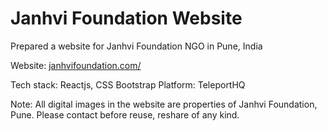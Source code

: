 # Janhvi Foundation Website
Prepared a website for Janhvi Foundation NGO in Pune, India

Website: [janhvifoundation.com/]([url](https://www.janhvifoundation.com/)https://www.janhvifoundation.com/)

Tech stack: Reactjs, CSS
Bootstrap Platform: TeleportHQ

Note: All digital images in the website are properties of Janhvi Foundation, Pune. Please contact before reuse, reshare of any kind.

